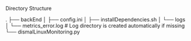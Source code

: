 Directory Structure

.
├── backEnd
│   ├── config.ini
│   ├── installDependencies.sh
│   └── logs
│       └── metrics_error.log  # Log directory is created automatically if missing
└── dismalLinuxMonitoring.py
  
